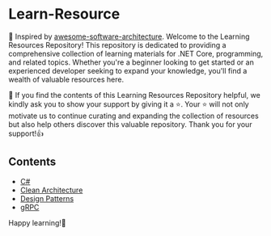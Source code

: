 # Learn-Resource

:1st_place_medal: Inspired by [awesome-software-architecture](https://github.com/mehdihadeli/awesome-software-architecture). Welcome to the Learning Resources Repository! This repository is dedicated to providing a comprehensive collection of learning materials for .NET Core, programming, and related topics. Whether you're a beginner looking to get started or an experienced developer seeking to expand your knowledge, you'll find a wealth of valuable resources here.

:smiling_face_with_three_hearts: If you find the contents of this Learning Resources Repository helpful, we kindly ask you to show your support by giving it a :star:. Your :star: will not only motivate us to continue curating and expanding the collection of resources but also help others discover this valuable repository. Thank you for your support!:thumbsup:

## Contents

- [C#](https://github.com/MohammadAsgharian/Learn-Resource/blob/main/resources/languages/c-sharp.md)
- [Clean Architecture](https://github.com/MohammadAsgharian/Learn-Resource/blob/main/resources/architectures/clean-architecture.md)
- [Design Patterns](https://github.com/MohammadAsgharian/Learn-Resource/blob/main/resources/design-patterns/design-patterns.md)
- [gRPC](https://github.com/MohammadAsgharian/Learn-Resource/blob/main/resources/communication-protocol/gRPC.md)

Happy learning!:wave:
